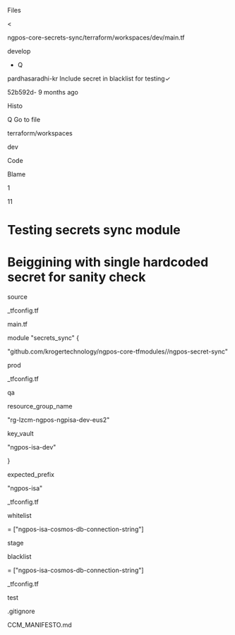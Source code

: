 Files

<

ngpos-core-secrets-sync/terraform/workspaces/dev/main.tf

develop

+ Q

pardhasaradhi-kr Include secret in blacklist for testing✓

52b592d- 9 months ago

Histo

Q Go to file

terraform/workspaces

dev

Code

Blame

1

11

# Testing secrets sync module

# Beiggining with single hardcoded secret for sanity check

source

_tfconfig.tf

main.tf

module "secrets_sync" {

"github.com/krogertechnology/ngpos-core-tfmodules//ngpos-secret-sync"

prod

_tfconfig.tf

qa

resource_group_name

"rg-lzcm-ngpos-ngpisa-dev-eus2"

key_vault

"ngpos-isa-dev"

}

expected_prefix

"ngpos-isa"

_tfconfig.tf

whitelist

= ["ngpos-isa-cosmos-db-connection-string"]

stage

blacklist

= ["ngpos-isa-cosmos-db-connection-string"]

_tfconfig.tf

test

.gitignore

CCM_MANIFESTO.md
